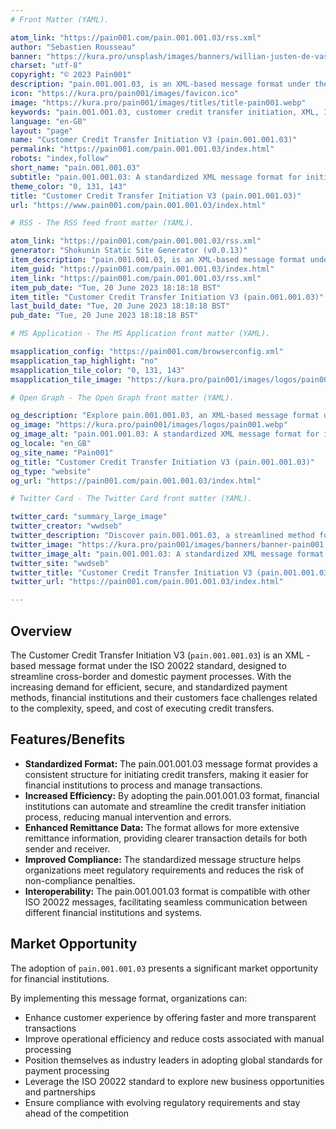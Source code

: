 ```yaml
---
# Front Matter (YAML).

atom_link: "https://pain001.com/pain.001.001.03/rss.xml"
author: "Sebastien Rousseau"
banner: "https://kura.pro/unsplash/images/banners/willian-justen-de-vasconcellos-_MMP5j_fCqw-unsplash.jpg"
charset: "utf-8"
copyright: "© 2023 Pain001"
description: "pain.001.001.03, is an XML-based message format under the ISO 20022 standard designed to streamline cross-border and domestic payment processes."
icon: "https://kura.pro/pain001/images/favicon.ico"
image: "https://kura.pro/pain001/images/titles/title-pain001.webp"
keywords: "pain.001.001.03, customer credit transfer initiation, XML, ISO 20022, cross-border payments, domestic payments, efficiency, speed, cost, compliance, market opportunity"
language: "en-GB"
layout: "page"
name: "Customer Credit Transfer Initiation V3 (pain.001.001.03)"
permalink: "https://pain001.com/pain.001.001.03/index.html"
robots: "index,follow"
short_name: "pain.001.001.03"
subtitle: "pain.001.001.03: A standardized XML message format for initiating credit transfers."
theme_color: "0, 131, 143"
title: "Customer Credit Transfer Initiation V3 (pain.001.001.03)"
url: "https://www.pain001.com/pain.001.001.03/index.html"

# RSS - The RSS feed front matter (YAML).

atom_link: "https://pain001.com/pain.001.001.03/rss.xml"
generator: "Shokunin Static Site Generator (v0.0.13)"
item_description: "pain.001.001.03, is an XML-based message format under the ISO 20022 standard designed to streamline cross-border and domestic payment processes."
item_guid: "https://pain001.com/pain.001.001.03/index.html"
item_link: "https://pain001.com/pain.001.001.03/rss.xml"
item_pub_date: "Tue, 20 June 2023 18:18:18 BST"
item_title: "Customer Credit Transfer Initiation V3 (pain.001.001.03)"
last_build_date: "Tue, 20 June 2023 18:18:18 BST"
pub_date: "Tue, 20 June 2023 18:18:18 BST"

# MS Application - The MS Application front matter (YAML).

msapplication_config: "https://pain001.com/browserconfig.xml"
msapplication_tap_highlight: "no"
msapplication_tile_color: "0, 131, 143"
msapplication_tile_image: "https://kura.pro/pain001/images/logos/pain001.webp"

# Open Graph - The Open Graph front matter (YAML).

og_description: "Explore pain.001.001.03, an XML-based message format designed to enhance cross-border and domestic payment processes. Learn how it increases efficiency, improves compliance, and enables interoperability."
og_image: "https://kura.pro/pain001/images/logos/pain001.webp"
og_image_alt: "pain.001.001.03: A standardized XML message format for initiating credit transfers."
og_locale: "en_GB"
og_site_name: "Pain001"
og_title: "Customer Credit Transfer Initiation V3 (pain.001.001.03)"
og_type: "website"
og_url: "https://pain001.com/pain.001.001.03/index.html"

# Twitter Card - The Twitter Card front matter (YAML).

twitter_card: "summary_large_image"
twitter_creator: "wwdseb"
twitter_description: "Discover pain.001.001.03, a streamlined method for initiating credit transfers. Enhance efficiency, improve compliance, and ensure interoperability with this ISO 20022 standard."
twitter_image: "https://kura.pro/pain001/images/banners/banner-pain001.png"
twitter_image_alt: "pain.001.001.03: A standardized XML message format for initiating credit transfers."
twitter_site: "wwdseb"
twitter_title: "Customer Credit Transfer Initiation V3 (pain.001.001.03)"
twitter_url: "https://pain001.com/pain.001.001.03/index.html"

---
```


<!-- markdownlint-disable MD033 MD041 -->

<div class="row g-0">
    <div
      class="col-lg-6 order-lg-2 text-white"
      style="
        background: url(
          'https://kura.pro/unsplash/images/banners/hamza-nouasria-D9NlEyq-8u0-unsplash.jpg')
          no-repeat;
        background-size: cover;
        background-position: center;
        ">
    </div>
    <div class="col-lg-6 order-lg-1 text-left">
      <div class="container-fluid px-5 py-5">

<!-- markdownlint-enable MD033 MD041 -->

## Overview

The Customer Credit Transfer Initiation V3 (`pain.001.001.03`) is an XML
-based message format under the ISO 20022 standard, designed to
streamline cross-border and domestic payment processes. With the
increasing demand for efficient, secure, and standardized payment
methods, financial institutions and their customers face challenges
related to the complexity, speed, and cost of executing credit transfers.

## Features/Benefits

- **Standardized Format:** The pain.001.001.03 message format provides a consistent structure for initiating credit transfers, making it easier for financial institutions to process and manage transactions.
- **Increased Efficiency:** By adopting the pain.001.001.03 format, financial institutions can automate and streamline the credit transfer initiation process, reducing manual intervention and errors.
- **Enhanced Remittance Data:** The format allows for more extensive remittance information, providing clearer transaction details for both sender and receiver.
- **Improved Compliance:** The standardized message structure helps organizations meet regulatory requirements and reduces the risk of non-compliance penalties.
- **Interoperability:** The pain.001.001.03 format is compatible with other ISO 20022 messages, facilitating seamless communication between different financial institutions and systems.

## Market Opportunity

The adoption of `pain.001.001.03` presents a significant market
opportunity for financial institutions.

By implementing this message format, organizations can:

- Enhance customer experience by offering faster and more transparent transactions
- Improve operational efficiency and reduce costs associated with manual processing
- Position themselves as industry leaders in adopting global standards for payment processing
- Leverage the ISO 20022 standard to explore new business opportunities and partnerships
- Ensure compliance with evolving regulatory requirements and stay ahead of the competition

<!-- markdownlint-disable MD033 MD041 -->

  </div>
  </div>
</div>

<!-- markdownlint-enable MD033 MD041 -->
